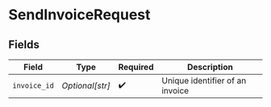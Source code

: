 # SendInvoiceRequest


## Fields

| Field                           | Type                            | Required                        | Description                     |
| ------------------------------- | ------------------------------- | ------------------------------- | ------------------------------- |
| `invoice_id`                    | *Optional[str]*                 | :heavy_check_mark:              | Unique identifier of an invoice |